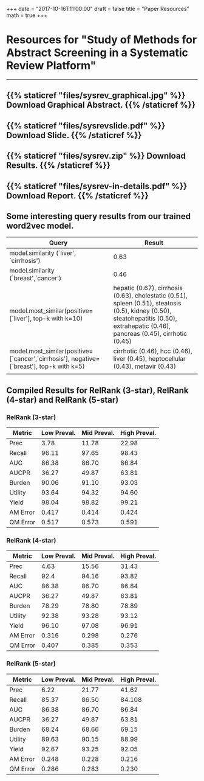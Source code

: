 +++
date = "2017-10-16T11:00:00"
draft = false
title = "Paper Resources"
math = true
+++



# Resources for "Study of Methods for Abstract Screening in a Systematic Review Platform"
____________________________________________________________
## {{% staticref "files/sysrev_graphical.jpg" %}} Download Graphical Abstract. {{% /staticref %}}
## {{% staticref "files/sysrevslide.pdf" %}} Download Slide. {{% /staticref %}}
## {{% staticref "files/sysrev.zip" %}} Download Results. {{% /staticref %}}
## {{% staticref "files/sysrev-in-details.pdf" %}} Download Report. {{% /staticref %}}

## Some interesting query results from our trained word2vec model.

| Query           | Result                    |
| ------------------------------| ------------------------------ |
| model.similarity (\`liver', \`cirrhosis')           | 0.63             |
| model.similarity (\`breast',\`cancer')  | 0.46           |
| model.most\_similar(positive=[\`liver'], top-k with k=10) | hepatic (0.67), cirrhosis (0.63), cholestatic (0.51), spleen (0.51), steatosis (0.5), kidney (0.50), steatohepatitis (0.50), extrahepatic (0.46), pancreas (0.45), cirrhotic (0.45)|
| model.most\_similar(positive=[\`cancer',\`cirrhosis'], negative=[\`breast'], top-k with k=5) | cirrhotic (0.46), hcc (0.46), liver (0.45), heptocellular (0.43), metavir (0.43)           |
| |  |

## Compiled Results for RelRank (3-star), RelRank (4-star) and RelRank (5-star)

### RelRank (3-star)
| Metric  | Low Preval. | Mid Preval.| High Preval.
| --------| -------|---------|-------|
| Prec| 3.78|11.78|22.98|
| Recall |96.11|97.65|98.43|
| AUC| 86.38| 86.70| 86.84|
| AUCPR| 36.27| 49.87| 63.81|
| Burden|90.06|91.10|93.03|
| Utility|93.64|94.32|94.60|
| Yield|98.04|98.82|99.21|
| AM Error|0.417|0.414|0.424|
| QM Error| 0.517| 0.573| 0.591|

### RelRank (4-star)

| Metric  | Low Preval. | Mid Preval.| High Preval.
| --------| -------|---------|-------|
|Prec|4.63|15.56|31.43|
|Recall|92.4|94.16|93.82|
| AUC| 86.38| 86.70| 86.84|
| AUCPR| 36.27| 49.87| 63.81|
|Burden|78.29|78.80|78.89|
|Utility|92.38|93.28|93.12|
|Yield|96.10|97.08|96.91|
|AM Error|0.316|0.298|0.276|
|QM Error|0.407|0.385|0.353|

### RelRank (5-star)

| Metric  | Low Preval. | Mid Preval.| High Preval.
| --------| -------|---------|-------|
|Prec|6.22|21.77|41.62|
|Recall|85.37|86.50|84.108|
| AUC| 86.38| 86.70| 86.84|
| AUCPR| 36.27| 49.87| 63.81|
|Burden|68.24|68.66|69.15|
|Utility|89.63|90.15|88.99|
|Yield|92.67|93.25|92.05|
|AM Error|0.248|0.228|0.216|
|QM Error|0.286|0.283|0.230|

